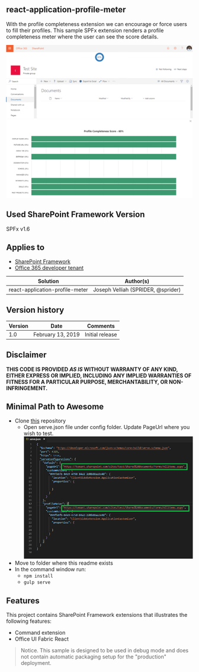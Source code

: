 ## react-application-profile-meter

With the profile completeness extension we can encourage or force users to fill their profiles. This sample SPFx extension renders a profile completeness meter where the user can see the score details.  

![react-application-profile-meter](./assets/Score.PNG)
![react-application-profile-meter](./assets/ScoreDetails.PNG)

## Used SharePoint Framework Version 
SPFx v1.6

## Applies to

* [SharePoint Framework](http://dev.office.com/sharepoint/docs/spfx/sharepoint-framework-overview)
* [Office 365 developer tenant](http://dev.office.com/sharepoint/docs/spfx/set-up-your-developer-tenant)

Solution|Author(s)
--------|---------
react-application-profile-meter|Joseph Velliah (SPRIDER, @sprider)

## Version history

Version|Date|Comments
-------|----|--------
1.0|February 13, 2019|Initial release

## Disclaimer
**THIS CODE IS PROVIDED *AS IS* WITHOUT WARRANTY OF ANY KIND, EITHER EXPRESS OR IMPLIED, INCLUDING ANY IMPLIED WARRANTIES OF FITNESS FOR A PARTICULAR PURPOSE, MERCHANTABILITY, OR NON-INFRINGEMENT.**

## Minimal Path to Awesome

- Clone [this](https://github.com/sprider/spfx-extensions/tree/master/react-application-profile-meter) repository
  - Open serve.json file under config folder. Update PageUrl where you wish to test.
![react-application-profile-meter](./assets/servejson.PNG)
- Move to folder where this readme exists
- In the command window run:
  - `npm install`
  - `gulp serve`

## Features
This project contains SharePoint Framework extensions that illustrates the following features:
* Command extension
* Office UI Fabric React

> Notice. This sample is designed to be used in debug mode and does not contain automatic packaging setup for the "production" deployment.



